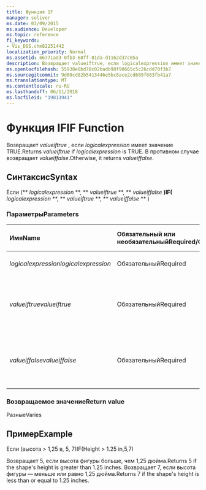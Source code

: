 ```yaml
---
title: Функция IF
manager: soliver
ms.date: 03/09/2015
ms.audience: Developer
ms.topic: reference
f1_keywords:
- Vis_DSS.chm82251442
localization_priority: Normal
ms.assetid: 66771ad3-0fb3-68ff-81da-d1162d37c05a
description: Возвращает valueiftrue, если logicalexpression имеет значение TRUE. В противном случае возвращает valueiffalse.
ms.openlocfilehash: 55938e8bd78c02badb98f90665c5c26cdd70f3b7
ms.sourcegitcommit: 9d60cd82b5413446e5bc8ace2cd689f683fb41a7
ms.translationtype: MT
ms.contentlocale: ru-RU
ms.lasthandoff: 06/11/2018
ms.locfileid: "19813941"
---
```

# <a name="if-function"></a><span data-ttu-id="5f40b-104">Функция IF</span><span class="sxs-lookup"><span data-stu-id="5f40b-104">IF Function</span></span>

<span data-ttu-id="5f40b-105">Возвращает _valueiftrue_ , если _logicalexpression_ имеет значение TRUE.</span><span class="sxs-lookup"><span data-stu-id="5f40b-105">Returns  _valueiftrue_ if  _logicalexpression_ is TRUE.</span></span> <span data-ttu-id="5f40b-106">В противном случае возвращает _valueiffalse_.</span><span class="sxs-lookup"><span data-stu-id="5f40b-106">Otherwise, it returns  _valueiffalse_.</span></span>
  
## <a name="syntax"></a><span data-ttu-id="5f40b-107">Синтаксис</span><span class="sxs-lookup"><span data-stu-id="5f40b-107">Syntax</span></span>

<span data-ttu-id="5f40b-108">Если (** *logicalexpression* **, ** *valueiftrue* **, ** *valueiffalse* **)</span><span class="sxs-lookup"><span data-stu-id="5f40b-108">IF(** *logicalexpression* **, ** *valueiftrue* **, ** *valueiffalse* ** )</span></span> 
  
### <a name="parameters"></a><span data-ttu-id="5f40b-109">Параметры</span><span class="sxs-lookup"><span data-stu-id="5f40b-109">Parameters</span></span>

|<span data-ttu-id="5f40b-110">**Имя**</span><span class="sxs-lookup"><span data-stu-id="5f40b-110">**Name**</span></span>|<span data-ttu-id="5f40b-111">**Обязательный или необязательный**</span><span class="sxs-lookup"><span data-stu-id="5f40b-111">**Required/Optional**</span></span>|<span data-ttu-id="5f40b-112">**Тип данных**</span><span class="sxs-lookup"><span data-stu-id="5f40b-112">**Data Type**</span></span>|<span data-ttu-id="5f40b-113">**Описание**</span><span class="sxs-lookup"><span data-stu-id="5f40b-113">**Description**</span></span>|
|:-----|:-----|:-----|:-----|
| <span data-ttu-id="5f40b-114">_logicalexpression_</span><span class="sxs-lookup"><span data-stu-id="5f40b-114">_logicalexpression_</span></span> <br/> |<span data-ttu-id="5f40b-115">Обязательный</span><span class="sxs-lookup"><span data-stu-id="5f40b-115">Required</span></span>  <br/> |<span data-ttu-id="5f40b-116">**Строка**</span><span class="sxs-lookup"><span data-stu-id="5f40b-116">**String**</span></span> <br/> |<span data-ttu-id="5f40b-117">Выражение для вычисления.</span><span class="sxs-lookup"><span data-stu-id="5f40b-117">Expression to evaluate.</span></span>  <br/> |
| <span data-ttu-id="5f40b-118">_valueiftrue_</span><span class="sxs-lookup"><span data-stu-id="5f40b-118">_valueiftrue_</span></span> <br/> |<span data-ttu-id="5f40b-119">Обязательный</span><span class="sxs-lookup"><span data-stu-id="5f40b-119">Required</span></span>  <br/> |<span data-ttu-id="5f40b-120">**Разные**</span><span class="sxs-lookup"><span data-stu-id="5f40b-120">**Varies**</span></span> <br/> |<span data-ttu-id="5f40b-121">Значение, возвращаемое, если _logicalexpression_ имеет значение true.</span><span class="sxs-lookup"><span data-stu-id="5f40b-121">Value to return if  _logicalexpression_ is true.</span></span>  <br/> |
| <span data-ttu-id="5f40b-122">_valueiffalse_</span><span class="sxs-lookup"><span data-stu-id="5f40b-122">_valueiffalse_</span></span> <br/> |<span data-ttu-id="5f40b-123">Обязательный</span><span class="sxs-lookup"><span data-stu-id="5f40b-123">Required</span></span>  <br/> |<span data-ttu-id="5f40b-124">**Разные**</span><span class="sxs-lookup"><span data-stu-id="5f40b-124">**Varies**</span></span> <br/> | <span data-ttu-id="5f40b-125">Значение, возвращаемое, если _logicalexpression_ имеет значение false.</span><span class="sxs-lookup"><span data-stu-id="5f40b-125">Value to return if  _logicalexpression_ is false.</span></span>  <br/> |
   
### <a name="return-value"></a><span data-ttu-id="5f40b-126">Возвращаемое значение</span><span class="sxs-lookup"><span data-stu-id="6">Return value</span></span>

<span data-ttu-id="5f40b-127">Разные</span><span class="sxs-lookup"><span data-stu-id="5f40b-127">Varies</span></span>
  
## <a name="example"></a><span data-ttu-id="5f40b-128">Пример</span><span class="sxs-lookup"><span data-stu-id="5f40b-128">Example</span></span>

<span data-ttu-id="5f40b-129">Если (высота \> 1,25 в, 5, 7)</span><span class="sxs-lookup"><span data-stu-id="5f40b-129">IF(Height \> 1.25 in,5,7)</span></span>
  
<span data-ttu-id="5f40b-130">Возвращает 5, если высота фигуры больше, чем 1,25 дюйма.</span><span class="sxs-lookup"><span data-stu-id="5f40b-130">Returns 5 if the shape's height is greater than 1.25 inches.</span></span> <span data-ttu-id="5f40b-131">Возвращает 7, если высота фигуры — меньше или равно 1,25 дюйма.</span><span class="sxs-lookup"><span data-stu-id="5f40b-131">Returns 7 if the shape's height is less than or equal to 1.25 inches.</span></span>
  

